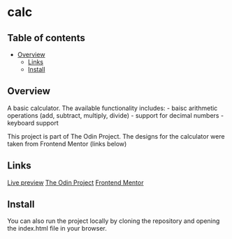 # calc

## Table of contents

- [Overview](#overview)
    - [Links](#links)
    - [Install](#install)

## Overview

A basic calculator. The available functionality includes:
    - baisc arithmetic operations (add, subtract, multiply, divide)
    - support for decimal numbers
    - keyboard support

This project is part of The Odin Project. The designs for the calculator were taken from Frontend Mentor (links below)

## Links

[Live preview](https://aapujji.github.io/calc)
[The Odin Project](https://www.theodinproject.com/)
[Frontend Mentor](http://frontendmentor.io/)

## Install

You can also run the project locally by cloning the repository and opening the index.html file in your browser.